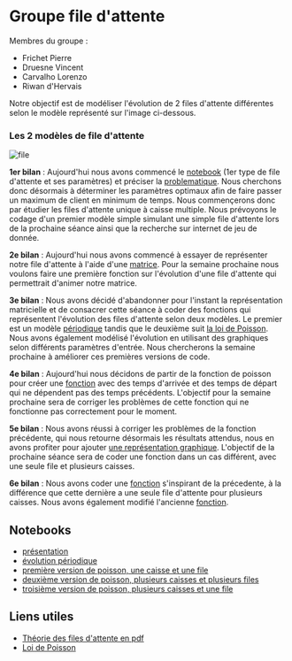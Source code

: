 # Groupe file d'attente
Membres du groupe :
- Frichet Pierre
- Druesne Vincent
- Carvalho Lorenzo
- Riwan d'Hervais


Notre objectif est de modéliser l'évolution de 2 files d'attente différentes selon le modèle représenté sur l'image ci-dessous.


### Les 2 modèles de file d'attente
![file](https://jpdconseil.com/wp-content/uploads/2014/11/jean-pierre-dube-file-dattente.png)
  
  
  
  
**1er bilan** : Aujourd'hui nous avons commencé le [notebook](https://github.com/are-dynamic-2018/Groupe-file-d-attente/blob/master/files-s%C3%A9par%C3%A9es.ipynb) (1er type de file d'attente et ses paramètres) et préciser la [problematique](https://github.com/are-dynamic-2018/Groupe-file-d-attente/blob/master/ARE%20DYNAMIC%20FILE%20D'ATTENTE.ipynb). Nous cherchons donc désormais à déterminer les paramètres optimaux afin de faire passer un maximum de client en minimum de temps. Nous commençerons donc par étudier les files d'attente unique à caisse multiple.
Nous prévoyons le codage d'un premier modèle simple simulant une simple file d'attente lors de la prochaine séance ainsi que la recherche sur internet de jeu de donnée.

**2e bilan** : Aujourd'hui nous avons commencé à essayer de représenter notre file d'attente à l'aide d'une [matrice](https://github.com/are-dynamic-2018/Groupe-file-d-attente/blob/65dd41a545de1b773d8a229dbb78a7d11c16bba7/ARE%20DYNAMIC%20code%201F_MC.ipynb). Pour la semaine prochaine nous voulons faire une première fonction sur l'évolution d'une file d'attente qui permettrait d'animer notre matrice.

**3e bilan** : Nous avons décidé d'abandonner pour l'instant la représentation matricielle et de consacrer cette séance à coder des fonctions qui représentent l'évolution des files d'attente selon deux modèles. Le premier est un modèle [périodique](https://github.com/are-dynamic-2018/Groupe-file-d-attente/blob/65cdaa6c2feaf38b54d40faff6ef9dc38ec48fab/ARE%201%20file%20caisse%20multiple%20.ipynb) tandis que le deuxième suit [la loi de Poisson](https://github.com/are-dynamic-2018/Groupe-file-d-attente/blob/2fd970d332f9dbaf3c2459b366ce35e004b8e0f1/poisson.ipynb). Nous avons également modélisé l'évolution en utilisant des graphiques selon différents paramètres d'entrée. Nous chercherons la semaine prochaine à améliorer ces premières versions de code.

**4e bilan** : Aujourd'hui nous décidons de partir de la fonction de poisson pour créer une [fonction](https://github.com/are-dynamic-2018/Groupe-file-d-attente/blob/05c0a5b87b46fe9e94e946501ad57a30839027f7/poisson%202.ipynb) avec des temps d'arrivée et des temps de départ qui ne dépendent pas des temps précédents. L'objectif pour la semaine prochaine sera de corriger les problèmes de cette fonction qui ne fonctionne pas correctement pour le moment.

**5e bilan** : Nous avons réussi à corriger les problèmes de la fonction précédente, qui nous retourne désormais les résultats attendus, nous en avons profiter pour ajouter [une représentation graphique](https://github.com/are-dynamic-2018/Groupe-file-d-attente/blob/f26a8153fafdfd22fb2f1c13c1112924536d58cf/poisson%202.ipynb). L'objectif de la prochaine séance sera de coder une fonction dans un cas différent, avec une seule file et plusieurs caisses.

**6e bilan** : Nous avons coder une [fonction](https://github.com/are-dynamic-2018/Groupe-file-d-attente/blob/cf8d6f4ecac15e335f024755532455e5702ba529/File%20unique%20.ipynb) s'inspirant de la précedente, à la différence que cette dernière a une seule file d'attente pour plusieurs caisses. Nous avons également modifié l'ancienne [fonction](https://github.com/are-dynamic-2018/Groupe-file-d-attente/blob/16864f75467c415df314d366f18db397dd412a7a/DATA.ipynb).



## Notebooks
- [présentation](https://github.com/are-dynamic-2018/Groupe-file-d-attente/blob/master/ARE%20DYNAMIC%20FILE%20D'ATTENTE.ipynb)
- [évolution périodique](https://github.com/are-dynamic-2018/Groupe-file-d-attente/blob/master/ARE%201%20file%20caisse%20multiple%20.ipynb)
- [première version de poisson, une caisse et une file](https://github.com/are-dynamic-2018/Groupe-file-d-attente/blob/master/poisson.ipynb)
- [deuxième version de poisson, plusieurs caisses et plusieurs files](https://github.com/are-dynamic-2018/Groupe-file-d-attente/blob/16864f75467c415df314d366f18db397dd412a7a/DATA.ipynb)
- [troisième version de poisson, plusieurs caisses et une file](https://github.com/are-dynamic-2018/Groupe-file-d-attente/blob/master/File%20unique%20.ipynb)

## Liens utiles
- [Théorie des files d'attente en pdf](https://www.gerad.ca/Sebastien.Le.Digabel/MTH2302D/14_files_attente.pdf)
- [Loi de Poisson](https://fr.wikipedia.org/wiki/Loi_de_Poisson)

